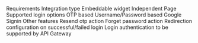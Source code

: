Requirements
Integration type
Embeddable widget
Independent Page
Supported login options
OTP based
Username/Password based
Google Signin
Other features
Resend otp action
Forget password action
Redirection configuration on successful/failed login
Login authentication to be supported by API Gateway

